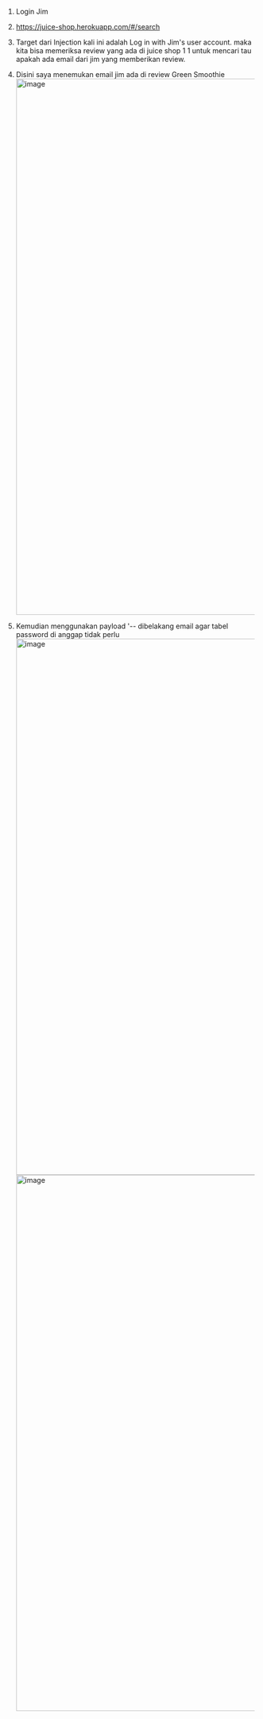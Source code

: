 1. Login Jim

2. https://juice-shop.herokuapp.com/#/search


3. Target dari Injection kali ini adalah Log in with Jim's user account. maka kita bisa memeriksa review yang ada di juice shop 1 1 untuk mencari tau apakah ada email dari jim yang memberikan review.
1. Disini saya menemukan email jim ada di review Green Smoothie
   <img width="1920" height="1080" alt="image" src="https://github.com/user-attachments/assets/0e83aea6-c454-4938-85be-8d26fd75d283" />
2. Kemudian menggunakan payload '-- dibelakang email agar tabel password di anggap tidak perlu
   <img width="1920" height="1080" alt="image" src="https://github.com/user-attachments/assets/957534a5-2b54-4717-9805-18975eb858b9" />
   <img width="1920" height="1080" alt="image" src="https://github.com/user-attachments/assets/0a58cbd7-8750-4e1a-9d98-65b344a6b27c" />

